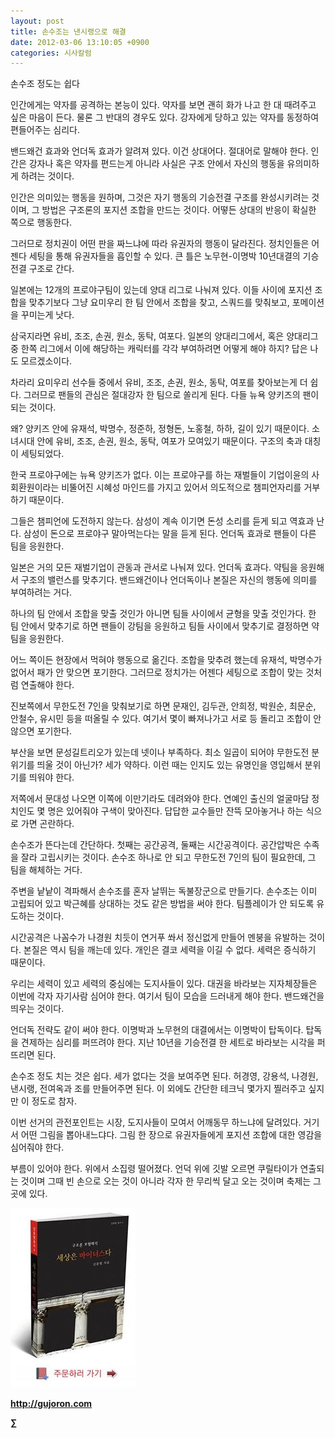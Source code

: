 ```yaml
---
layout: post
title: 손수조는 낸시랭으로 해결
date: 2012-03-06 13:10:05 +0900
categories: 시사칼럼
---
```

손수조 정도는 쉽다 

인간에게는 약자를 공격하는 본능이 있다. 약자를 보면 괜히 화가 나고 한 대 때려주고 싶은 마음이 든다. 물론 그 반대의 경우도 있다. 강자에게 당하고 있는 약자를 동정하여 편들어주는 심리다. 

밴드왜건 효과와 언더독 효과가 알려져 있다. 이건 상대어다. 절대어로 말해야 한다. 인간은 강자나 혹은 약자를 편드는게 아니라 사실은 구조 안에서 자신의 행동을 유의미하게 하려는 것이다. 

인간은 의미있는 행동을 원하며, 그것은 자기 행동의 기승전결 구조를 완성시키려는 것이며, 그 방법은 구조론의 포지션 조합을 만드는 것이다. 어떻든 상대의 반응이 확실한 쪽으로 행동한다. 

그러므로 정치권이 어떤 판을 짜느냐에 따라 유권자의 행동이 달라진다. 정치인들은 어젠다 세팅을 통해 유권자들을 흡인할 수 있다. 큰 틀은 노무현-이명박 10년대결의 기승전결 구조로 간다. 

일본에는 12개의 프로야구팀이 있는데 양대 리그로 나눠져 있다. 이들 사이에 포지션 조합을 맞추기보다 그냥 요미우리 한 팀 안에서 조합을 찾고, 스쿼드를 맞춰보고, 포메이션을 꾸미는게 낫다. 

삼국지라면 유비, 조조, 손권, 원소, 동탁, 여포다. 일본의 양대리그에서, 혹은 양대리그 중 한쪽 리그에서 이에 해당하는 캐릭터를 각각 부여하려면 어떻게 해야 하지? 답은 나도 모르겠소이다. 

차라리 요미우리 선수들 중에서 유비, 조조, 손권, 원소, 동탁, 여포를 찾아보는게 더 쉽다. 그러므로 팬들의 관심은 절대강자 한 팀으로 쏠리게 된다. 다들 뉴욕 양키즈의 팬이 되는 것이다. 

왜? 양키즈 안에 유재석, 박명수, 정준하, 정형돈, 노홍철, 하하, 길이 있기 때문이다. 소녀시대 안에 유비, 조조, 손권, 원소, 동탁, 여포가 모여있기 때문이다. 구조의 축과 대칭이 세팅되었다. 

한국 프로야구에는 뉴욕 양키즈가 없다. 이는 프로야구를 하는 재벌들이 기업이윤의 사회환원이라는 비뚤어진 시혜성 마인드를 가지고 있어서 의도적으로 챔피언자리를 거부하기 때문이다. 

그들은 챔피언에 도전하지 않는다. 삼성이 계속 이기면 돈성 소리를 듣게 되고 역효과 난다. 삼성이 돈으로 프로야구 말아먹는다는 말을 듣게 된다. 언더독 효과로 팬들이 다른 팀을 응원한다. 

일본은 거의 모든 재벌기업이 관동과 관서로 나눠져 있다. 언더독 효과다. 약팀을 응원해서 구조의 밸런스를 맞추기다. 밴드왜건이나 언더독이나 본질은 자신의 행동에 의미를 부여하려는 거다. 

하나의 팀 안에서 조합을 맞출 것인가 아니면 팀들 사이에서 균형을 맞출 것인가다. 한 팀 안에서 맞추기로 하면 팬들이 강팀을 응원하고 팀들 사이에서 맞추기로 결정하면 약팀을 응원한다. 

어느 쪽이든 현장에서 먹혀야 행동으로 옮긴다. 조합을 맞추려 했는데 유재석, 박명수가 없어서 패가 안 맞으면 포기한다. 그러므로 정치가는 어젠다 세팅으로 조합이 맞는 것처럼 연출해야 한다. 

진보쪽에서 무한도전 7인을 맞춰보기로 하면 문재인, 김두관, 안희정, 박원순, 최문순, 안철수, 유시민 등을 떠올릴 수 있다. 여기서 몇이 빠져나가고 서로 등 돌리고 조합이 안 않으면 포기한다. 

부산을 보면 문성길트리오가 있는데 넷이나 부족하다. 최소 일곱이 되어야 무한도전 분위기를 띄울 것이 아닌가? 세가 약하다. 이런 때는 인지도 있는 유명인을 영입해서 분위기를 띄워야 한다. 

저쪽에서 문대성 나오면 이쪽에 이만기라도 데려와야 한다. 연예인 출신의 얼굴마담 정치인도 몇 명은 있어줘야 구색이 맞아진다. 답답한 교수들만 잔뜩 모아놓거나 하는 식으로 가면 곤란하다. 

손수조가 뜬다는데 간단하다. 첫째는 공간공격, 둘째는 시간공격이다. 공간압박은 수족을 잘라 고립시키는 것이다. 손수조 하나로 안 되고 무한도전 7인의 팀이 필요한데, 그 팀을 해체하는 거다. 

주변을 낱낱이 격파해서 손수조를 혼자 날뛰는 독불장군으로 만들기다. 손수조는 이미 고립되어 있고 박근혜를 상대하는 것도 같은 방법을 써야 한다. 팀플레이가 안 되도록 유도하는 것이다. 

시간공격은 나꼼수가 나경원 치듯이 연거푸 쏴서 정신없게 만들어 멘붕을 유발하는 것이다. 본질은 역시 팀을 깨는데 있다. 개인은 결코 세력을 이길 수 없다. 세력은 증식하기 때문이다. 

우리는 세력이 있고 세력의 중심에는 도지사들이 있다. 대권을 바라보는 지자체장들은 이번에 각자 자기사람 심어야 한다. 여기서 팀이 모습을 드러내게 해야 한다. 밴드왜건을 띄우는 것이다. 

언더독 전략도 같이 써야 한다. 이명박과 노무현의 대결에서는 이명박이 탑독이다. 탑독을 견제하는 심리를 퍼뜨려야 한다. 지난 10년을 기승전결 한 세트로 바라보는 시각을 퍼뜨리면 된다. 

손수조 정도 치는 것은 쉽다. 세가 없다는 것을 보여주면 된다. 허경영, 강용석, 나경원, 낸시랭, 전여옥과 조를 만들어주면 된다. 이 외에도 간단한 테크닉 몇가지 찔러주고 싶지만 이 정도로 참자. 

이번 선거의 관전포인트는 시장, 도지사들이 모여서 어깨동무 하느냐에 달려있다. 거기서 어떤 그림을 뽑아내느댜다. 그림 한 장으로 유권자들에게 포지션 조합에 대한 영감을 심어줘야 한다. 

부름이 있어야 한다. 위에서 소집령 떨어졌다. 언덕 위에 깃발 오르면 쿠릴타이가 연출되는 것이며 그때 빈 손으로 오는 것이 아니라 각자 한 무리씩 달고 오는 것이며 축제는 그곳에 있다. 













<a href="?mid=book_minus&act=dispBoardWrite" target="_self"><img alt="0.JPG" src="files/attach/images/198/668/222/0.JPG" width="200" height="287" /> </a>


  






**http://gujoron.com**  


**∑**